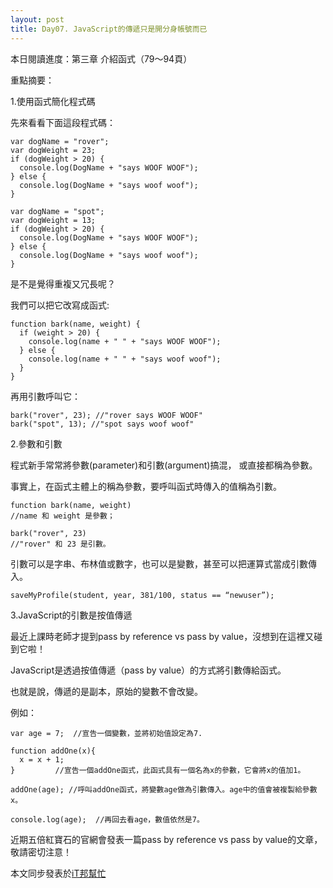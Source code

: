 ```yaml
---
layout: post
title: Day07. JavaScript的傳遞只是開分身帳號而已
---
```

本日閱讀進度：第三章 介紹函式（79～94頁）

重點摘要：

1.使用函式簡化程式碼

先來看看下面這段程式碼：
```
var dogName = "rover";
var dogWeight = 23;
if (dogWeight > 20) {
  console.log(DogName + "says WOOF WOOF");
} else {
  console.log(DogName + "says woof woof");
}

var dogName = "spot";
var dogWeight = 13;
if (dogWeight > 20) {
  console.log(DogName + "says WOOF WOOF");
} else {
  console.log(DogName + "says woof woof");
}
```
是不是覺得重複又冗長呢？

我們可以把它改寫成函式:
```
function bark(name, weight) {
  if (weight > 20) {
    console.log(name + " " + "says WOOF WOOF");
  } else {
    console.log(name + " " + "says woof woof");
  }
}
```
再用引數呼叫它：
```
bark("rover", 23); //"rover says WOOF WOOF"
bark("spot", 13); //"spot says woof woof"
```

2.參數和引數

程式新手常常將參數(parameter)和引數(argument)搞混，
或直接都稱為參數。

事實上，在函式主體上的稱為參數，要呼叫函式時傳入的值稱為引數。
```
function bark(name, weight)
//name 和 weight 是參數；

bark("rover", 23)
//"rover" 和 23 是引數。
```
引數可以是字串、布林值或數字，也可以是變數，甚至可以把運算式當成引數傳入。
```
saveMyProfile(student, year, 381/100, status == “newuser”);
```

3.JavaScript的引數是按值傳遞

最近上課時老師才提到pass by reference vs pass by value，沒想到在這裡又碰到它啦！

JavaScript是透過按值傳遞（pass by value）的方式將引數傳給函式。

也就是說，傳遞的是副本，原始的變數不會改變。

例如：
```
var age = 7;  //宣告一個變數，並將初始值設定為7.

function addOne(x){
  x = x + 1;
}         //宣告一個addOne函式，此函式具有一個名為x的參數，它會將x的值加1。

addOne(age); //呼叫addOne函式，將變數age做為引數傳入。age中的值會被複製給參數x。

console.log(age);  //再回去看age，數值依然是7。
```

近期五倍紅寶石的官網會發表一篇pass by reference vs pass by value的文章，敬請密切注意！

本文同步發表於[iT邦幫忙](https://ithelp.ithome.com.tw/articles/10219228)
